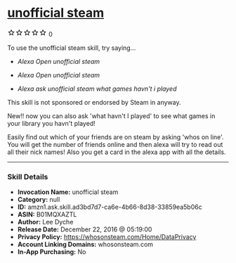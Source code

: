 # [unofficial steam](http://alexa.amazon.com/#skills/amzn1.ask.skill.ad3bd7d7-ca6e-4b66-8d38-33859ea5b06c)
![0 stars](../../images/ic_star_border_black_18dp_1x.png)![0 stars](../../images/ic_star_border_black_18dp_1x.png)![0 stars](../../images/ic_star_border_black_18dp_1x.png)![0 stars](../../images/ic_star_border_black_18dp_1x.png)![0 stars](../../images/ic_star_border_black_18dp_1x.png) 0

To use the unofficial steam skill, try saying...

* *Alexa Open unofficial steam*

* *Alexa Open unofficial steam*

* *Alexa ask unofficial steam what games havn't i played*

This skill is not sponsored or endorsed by Steam in anyway.

New!! now you can also ask 'what havn't I played' to see what games in your library you havn't played!

Easily find out which of your friends are on steam by asking 'whos on line'. You will get the number of friends online and then alexa will try to read out all their nick names! Also you get a card in the alexa app with all the details.

***

### Skill Details

* **Invocation Name:** unofficial steam
* **Category:** null
* **ID:** amzn1.ask.skill.ad3bd7d7-ca6e-4b66-8d38-33859ea5b06c
* **ASIN:** B01MQXAZTL
* **Author:** Lee Dyche
* **Release Date:** December 22, 2016 @ 05:19:00
* **Privacy Policy:** https://whosonsteam.com/Home/DataPrivacy
* **Account Linking Domains:** whosonsteam.com
* **In-App Purchasing:** No
